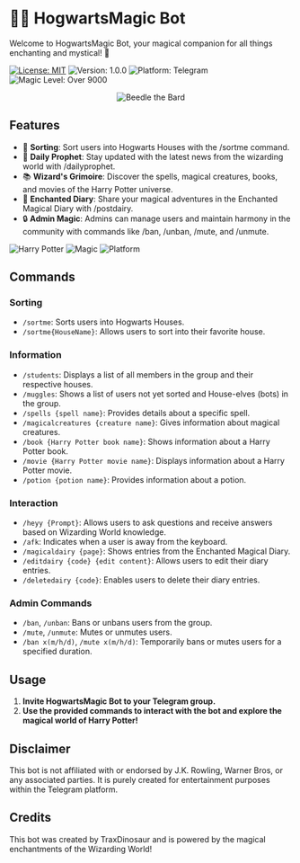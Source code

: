 # 🧙‍♂️ HogwartsMagic Bot

Welcome to HogwartsMagic Bot, your magical companion for all things enchanting and mystical! 🌟

[![License: MIT](https://img.shields.io/badge/License-MIT-yellow.svg)](https://opensource.org/licenses/MIT) ![Version: 1.0.0](https://img.shields.io/badge/Version-1.0.0-blue.svg) ![Platform: Telegram](https://img.shields.io/badge/Platform-Telegram-blueviolet.svg) ![Magic Level: Over 9000](https://img.shields.io/badge/Magic_Level-Over_9000-yellowgreen.svg)

<div align="center">
  <img src="https://i.ibb.co/Jxs4CwM/Picsart-24-04-03-09-40-36-822.png" alt="Beedle the Bard">
</div>

## Features

- 🏰 **Sorting**: Sort users into Hogwarts Houses with the /sortme command.
- 📰 **Daily Prophet**: Stay updated with the latest news from the wizarding world with /dailyprophet.
- 📚 **Wizard's Grimoire**: Discover the spells, magical creatures, books, and movies of the Harry Potter universe.
- 📜 **Enchanted Diary**: Share your magical adventures in the Enchanted Magical Diary with /postdairy.
- 🔒 **Admin Magic**: Admins can manage users and maintain harmony in the community with commands like /ban, /unban, /mute, and /unmute.


![Harry Potter](https://img.shields.io/badge/Harry-Potter-%23005C94)
![Magic](https://img.shields.io/badge/Magic-Exists-%23FFC500)
![Platform](https://img.shields.io/badge/Platform-Hogwarts-%23008000)

## Commands

### Sorting
- `/sortme`: Sorts users into Hogwarts Houses.
- `/sortme{HouseName}`: Allows users to sort into their favorite house.

### Information
- `/students`: Displays a list of all members in the group and their respective houses.
- `/muggles`: Shows a list of users not yet sorted and House-elves (bots) in the group.
- `/spells {spell name}`: Provides details about a specific spell.
- `/magicalcreatures {creature name}`: Gives information about magical creatures.
- `/book {Harry Potter book name}`: Shows information about a Harry Potter book.
- `/movie {Harry Potter movie name}`: Displays information about a Harry Potter movie.
- `/potion {potion name}`: Provides information about a potion.

### Interaction
- `/heyy {Prompt}`: Allows users to ask questions and receive answers based on Wizarding World knowledge.
- `/afk`: Indicates when a user is away from the keyboard.
- `/magicaldairy {page}`: Shows entries from the Enchanted Magical Diary.
- `/editdairy {code} {edit content}`: Allows users to edit their diary entries.
- `/deletedairy {code}`: Enables users to delete their diary entries.

### Admin Commands
- `/ban`, `/unban`: Bans or unbans users from the group.
- `/mute`, `/unmute`: Mutes or unmutes users.
- `/ban x(m/h/d)`, `/mute x(m/h/d)`: Temporarily bans or mutes users for a specified duration.

## Usage

1. **Invite HogwartsMagic Bot to your Telegram group.**
2. **Use the provided commands to interact with the bot and explore the magical world of Harry Potter!**

## Disclaimer

This bot is not affiliated with or endorsed by J.K. Rowling, Warner Bros, or any associated parties. It is purely created for entertainment purposes within the Telegram platform.

## Credits

This bot was created by TraxDinosaur and is powered by the magical enchantments of the Wizarding World!
